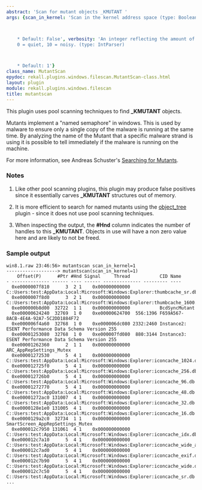 ```yaml
---
abstract: 'Scan for mutant objects _KMUTANT '
args: {scan_in_kernel: 'Scan in the kernel address space (type: Boolean)



    * Default: False', verbosity: 'An integer reflecting the amount of desired output:
    0 = quiet, 10 = noisy. (type: IntParser)



    * Default: 1'}
class_name: MutantScan
epydoc: rekall.plugins.windows.filescan.MutantScan-class.html
layout: plugin
module: rekall.plugins.windows.filescan
title: mutantscan
---
```


This plugin uses pool scanning techniques to find **_KMUTANT** objects.

Mutants implement a "named semaphore" in windows. This is used by malware to
ensure only a single copy of the malware is running at the same time. By
analyzing the name of the Mutant that a specific malware strand is using it is
possible to tell immediately if the malware is running on the machine.

For more information, see Andreas Schuster's [Searching for Mutants](http://computer.forensikblog.de/en/2009/04/searching_for_mutants.html).

### Notes

1. Like other pool scanning plugins, this plugin may produce false positives
   since it essentially carves **_KMUTANT** structures out of memory.

2. It is more efficient to search for named mutants using the
   [object_tree](ObjectTree.html) plugin - since it does not use pool scanning
   techniques.

3. When inspecting the output, the **#Hnd** column indicates the number of
   handles to this **_KMUTANT**.  Objects in use will have a non zero value here
   and are likely to not be freed.


### Sample output

```
win8.1.raw 23:46:56> mutantscan scan_in_kernel=1
-------------------> mutantscan(scan_in_kernel=1)
    Offset(P)      #Ptr #Hnd Signal     Thread           CID Name
- -------------- ------ ---- ------ -------------- --------- ----
  0xe0000007f810      3  2 1    0x000000000000           C::Users:test:AppData:Local:Microsoft:Windows:Explorer:thumbcache_sr.db!dfMaintainer
  0xe0000007f8d0      3  2 1    0x000000000000           C::Users:test:AppData:Local:Microsoft:Windows:Explorer:thumbcache_1600.db!dfMaintainer
  0xe000000b8d00  32722  1 1    0x000000000000           BcdSyncMutant
  0xe00000624240  32769  1 0    0xe00000624700  556:1396 F659A567-8ACB-4E4A-92A7-5C2DD1884F72
  0xe000006f4a60  32768  1 0    0xe000006dc080 2332:2460 Instance2:  ESENT Performance Data Schema Version 255
  0xe00001253080  32768  1 0    0xe000007fd080  880:3144 Instance3:  ESENT Performance Data Schema Version 255
  0xe00001262360      2  1 1    0x000000000000           ARC_AppRepSettings_Mutex
  0xe00001272530      5  4 1    0x000000000000           C::Users:test:AppData:Local:Microsoft:Windows:Explorer:iconcache_1024.db!dfMaintainer
  0xe000012725f0      5  4 1    0x000000000000           C::Users:test:AppData:Local:Microsoft:Windows:Explorer:iconcache_256.db!dfMaintainer
  0xe000012726b0      5  4 1    0x000000000000           C::Users:test:AppData:Local:Microsoft:Windows:Explorer:iconcache_96.db!dfMaintainer
  0xe00001272770      5  4 1    0x000000000000           C::Users:test:AppData:Local:Microsoft:Windows:Explorer:iconcache_48.db!dfMaintainer
  0xe00001272ac0 131007  4 1    0x000000000000           C::Users:test:AppData:Local:Microsoft:Windows:Explorer:iconcache_32.db!dfMaintainer
  0xe0000128e1e0 131005  4 1    0x000000000000           C::Users:test:AppData:Local:Microsoft:Windows:Explorer:iconcache_16.db!dfMaintainer
  0xe0000129a2c0  32734  1 1    0x000000000000           SmartScreen_AppRepSettings_Mutex
  0xe000012c7950 131061  4 1    0x000000000000           C::Users:test:AppData:Local:Microsoft:Windows:Explorer:iconcache_idx.db!IconCacheInit
  0xe000012c7a10      5  4 1    0x000000000000           C::Users:test:AppData:Local:Microsoft:Windows:Explorer:iconcache_wide_alternate.db!dfMaintainer
  0xe000012c7ad0      5  4 1    0x000000000000           C::Users:test:AppData:Local:Microsoft:Windows:Explorer:iconcache_exif.db!dfMaintainer
  0xe000012c7b90      5  4 1    0x000000000000           C::Users:test:AppData:Local:Microsoft:Windows:Explorer:iconcache_wide.db!dfMaintainer
  0xe000012c7c50      5  4 1    0x000000000000           C::Users:test:AppData:Local:Microsoft:Windows:Explorer:iconcache_sr.db!dfMaintainer
...
```
